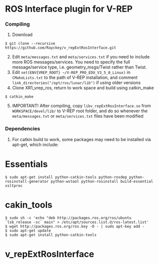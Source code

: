 # ROS Interface plugin for V-REP

### Compiling

1. Download
```
$ git clone --recursive https://github.com/Rayckey/v_repExtRosInterface.git
```
2. Edit `meta/messages.txt` and `meta/services.txt` if you need to include more ROS messages/services. You need to specify the full message/service type, i.e. geometry_msgs/Twist rather than Twist.
3. Edit `set(ENV{VREP_ROOT} ~/V-REP_PRO_EDU_V3_5_0_Linux)` in `CMakeLists.txt` to the path of V-REP installation, and comment `link_directories("/opt/ros/lunar/lib")` if using older versions 
4. Clone XR1_vrep_ros, return to work space and build using catkin_make 
```
$ catkin_make
```
5. IMPORTANT! After compiling, copy `libv_repExtRosInterface.so` from `WORKSPACE/devel/lib/` to V-REP root folder, and do so whenever the `meta/messages.txt` or `meta/services.txt` files have been modified



### Dependencies
1. For catkin build to work, some packages may need to be installed via apt-get, which include:

# Essentials
```
$ sudo apt-get install python-catkin-tools python-rosdep python-rosinstall-generator python-wstool python-rosinstall build-essential xsltproc
```
# cakin_tools
```
$ sudo sh -c 'echo "deb http://packages.ros.org/ros/ubuntu `lsb_release -sc` main" > /etc/apt/sources.list.d/ros-latest.list'
$ wget http://packages.ros.org/ros.key -O - | sudo apt-key add -
$ sudo apt-get update
$ sudo apt-get install python-catkin-tools
```

# v_repExtRosInterface

